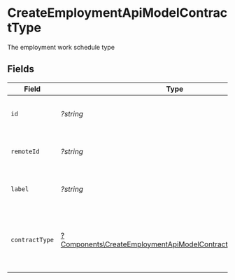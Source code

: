 # CreateEmploymentApiModelContractType

The employment work schedule type


## Fields

| Field                                                                                                                                       | Type                                                                                                                                        | Required                                                                                                                                    | Description                                                                                                                                 | Example                                                                                                                                     |
| ------------------------------------------------------------------------------------------------------------------------------------------- | ------------------------------------------------------------------------------------------------------------------------------------------- | ------------------------------------------------------------------------------------------------------------------------------------------- | ------------------------------------------------------------------------------------------------------------------------------------------- | ------------------------------------------------------------------------------------------------------------------------------------------- |
| `id`                                                                                                                                        | *?string*                                                                                                                                   | :heavy_minus_sign:                                                                                                                          | Unique identifier                                                                                                                           | 8187e5da-dc77-475e-9949-af0f1fa4e4e3                                                                                                        |
| `remoteId`                                                                                                                                  | *?string*                                                                                                                                   | :heavy_minus_sign:                                                                                                                          | Provider's unique identifier                                                                                                                | 8187e5da-dc77-475e-9949-af0f1fa4e4e3                                                                                                        |
| `label`                                                                                                                                     | *?string*                                                                                                                                   | :heavy_minus_sign:                                                                                                                          | The label of the employment type                                                                                                            | Full-Time                                                                                                                                   |
| `contractType`                                                                                                                              | [?Components\CreateEmploymentApiModelContractTypeContractType](../../Models/Components/CreateEmploymentApiModelContractTypeContractType.md) | :heavy_minus_sign:                                                                                                                          | The employment work schedule type (e.g., full-time, part-time)                                                                              | full_time                                                                                                                                   |